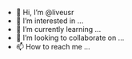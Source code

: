 - 👋 Hi, I’m @liveusr
- 👀 I’m interested in ...
- 🌱 I’m currently learning ...
- 💞️ I’m looking to collaborate on ...
- 📫 How to reach me ...

<!---
liveusr/liveusr is a ✨ special ✨ repository because its `README.md` (this file) appears on your GitHub profile.
You can click the Preview link to take a look at your changes.
--->
